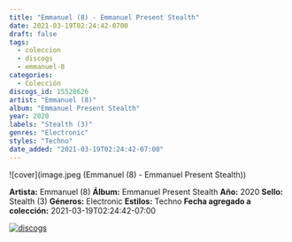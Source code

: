 ```yaml
---
title: "Emmanuel (8) - Emmanuel Present Stealth"
date: 2021-03-19T02:24:42-0700
draft: false
tags:
  - coleccion
  - discogs
  - emmanuel-8
categories:
  - Colección
discogs_id: 15528626
artist: "Emmanuel (8)"
album: "Emmanuel Present Stealth"
year: 2020
labels: "Stealth (3)"
genres: "Electronic"
styles: "Techno"
date_added: "2021-03-19T02:24:42-07:00"
---
```


![cover](image.jpeg (Emmanuel (8) - Emmanuel Present Stealth))

**Artista:** Emmanuel (8)
**Álbum:** Emmanuel Present Stealth
**Año:** 2020
**Sello:** Stealth (3)
**Géneros:** Electronic
**Estilos:** Techno
**Fecha agregado a colección:** 2021-03-19T02:24:42-07:00

[![discogs](../../links/svg/discogs.png (discogs))](https://api.discogs.com/releases/15528626)


